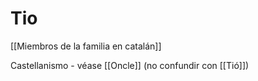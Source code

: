 # Tio

[[Miembros de la familia en catalán]]

Castellanismo - véase [[Oncle]] (no confundir con [[Tió]])